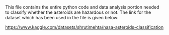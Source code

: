 This file contains the entire python code and data analysis portion needed to classify whether the asteroids are hazardous or not.
The link for the dataset which has been used in the file is given below:

https://www.kaggle.com/datasets/shrutimehta/nasa-asteroids-classification
